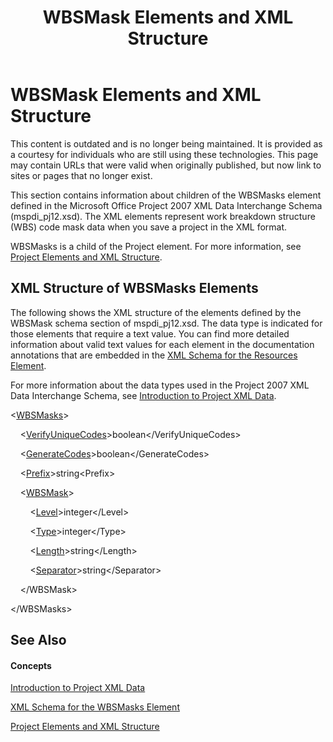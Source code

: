 ﻿---
title: WBSMask Elements and XML Structure
TOCTitle: WBSMask Elements and XML Structure
ms:assetid: 101c3fa6-ccbf-4b34-ac5a-584c12fabbbd
ms:mtpsurl: https://msdn.microsoft.com/en-us/library/Bb968416(v=office.12)
ms:contentKeyID: 13188109
ms.date: 05/05/2014
mtps_version: v=office.12
f1_keywords:
- XML and Project
- XML in Project
- XML structure in Project
- Project and XML
- Project XML elements
- Project 2007 XML
- Project XML structure
---

# WBSMask Elements and XML Structure

This content is outdated and is no longer being maintained. It is provided as a courtesy for individuals who are still using these technologies. This page may contain URLs that were valid when originally published, but now link to sites or pages that no longer exist.

This section contains information about children of the WBSMasks element defined in the Microsoft Office Project 2007 XML Data Interchange Schema (mspdi\_pj12.xsd). The XML elements represent work breakdown structure (WBS) code mask data when you save a project in the XML format.

WBSMasks is a child of the Project element. For more information, see [Project Elements and XML Structure](bb968439\(v=office.12\).md).

## XML Structure of WBSMasks Elements

The following shows the XML structure of the elements defined by the WBSMask schema section of mspdi\_pj12.xsd. The data type is indicated for those elements that require a text value. You can find more detailed information about valid text values for each element in the documentation annotations that are embedded in the [XML Schema for the Resources Element](bb968511\(v=office.12\).md).

For more information about the data types used in the Project 2007 XML Data Interchange Schema, see [Introduction to Project XML Data](bb968652\(v=office.12\).md).

\<[WBSMasks](bb968580\(v=office.12\).md)\>

    \<[VerifyUniqueCodes](bb968528\(v=office.12\).md)\>boolean\</VerifyUniqueCodes\>

    \<[GenerateCodes](bb968704\(v=office.12\).md)\>boolean\</GenerateCodes\>

    \<[Prefix](bb968516\(v=office.12\).md)\>string\<Prefix\>

    \<[WBSMask](bb968641\(v=office.12\).md)\>

        \<[Level](bb968635\(v=office.12\).md)\>integer\</Level\>

        \<[Type](bb968434\(v=office.12\).md)\>integer\</Type\>

        \<[Length](bb968526\(v=office.12\).md)\>string\</Length\>

        \<[Separator](bb968421\(v=office.12\).md)\>string\</Separator\>

    \</WBSMask\>

\</WBSMasks\>

## See Also

#### Concepts

[Introduction to Project XML Data](bb968652\(v=office.12\).md)

[XML Schema for the WBSMasks Element](bb968565\(v=office.12\).md)

[Project Elements and XML Structure](bb968439\(v=office.12\).md)

